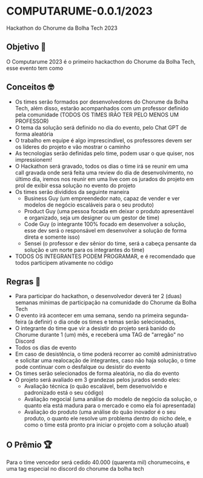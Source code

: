 # COMPUTARUME-0.0.1/2023
Hackathon do Chorume da Bolha Tech 2023

## Objetivo 🚀
O Computarume 2023 é o primeiro hackacthon do Chorume da Bolha Tech, esse evento tem como 

## Conceitos 🤓
* Os times serão formados por desenvolvedores do Chorume da Bolha Tech, além disso, estarão acompanhados com um professor definido pela comunidade (TODOS OS TIMES IRÃO TER PELO MENOS UM PROFESSOR)
* O tema da solução será definido no dia do evento, pelo Chat GPT de forma aleatória
* O trabalho em equipe é algo imprescindível, os professores devem ser os líderes do projeto e vão mostrar o caminho
* As tecnologias serão definidas pelo time, podem usar o que quiser, nos impressionem!
* O Hackathon será gravado, todos os dias o time irá se reunir em uma call gravada onde será feita uma review do dia de desenvolvimento, no último dia, iremos nos reunir em uma live com os jurados do projeto em prol de exibir essa solução no evento do projeto
* Os times serão divididos da seguinte maneira
  * Business Guy (um empreendedor nato, capaz de vender e ver modelos de negócio escaláveis para o seu produto)
  * Product Guy (uma pessoa focada em deixar o produto apresentável e organizado, seja um designer ou um gestor de time)
  * Code Guy (o integrante 100% focado em desenvolver a solução, esse dev será o responsável em desenvolver a solução de forma direta e somente isso)
  * Sensei (o professor e dev sênior do time, será a cabeça pensante da solução e um norte para os integrantes do time)
* TODOS OS INTEGRANTES PODEM PROGRAMAR, e é recomendado que todos participem ativamente no código

## Regras 📝
* Para participar do hackathon, o desenvolvedor deverá ter 2 (duas) semanas mínimas de participação na comunidade do Chorume da Bolha Tech
* O evento irá acontecer em uma semana, sendo na primeira segunda-feira (a definir) o dia onde os times e temas serão selecionados, 
* O integrante do time que vir a desistir do projeto será banido do Chorume durante 1 (um) mês, e receberá uma TAG de "arregão" no Discord
* Todos os dias de evento 
* Em caso de desistência, o time poderá recorrer ao comitê administrativo e solicitar uma realocação de integrantes, caso não haja solução, o time pode continuar com o desfalque ou desistir do evento
* Os times serão selecionados de forma aleatória, no dia do evento
* O projeto será avaliado em 3 grandezas pelos jurados sendo eles:
  * Avaliação técnica (o quão escalável, bem desenvolvido e padronizado está o seu código)
  * Avaliação negocial (uma análise do modelo de negócio da solução, o quanto ela está madura para o mercado e como ela foi apresentada)
  * Avaliação do produto (uma análise do quão inovador é o seu produto, o quanto ele resolve um problema dentro do nicho dele, e como o time está pronto pra iniciar o projeto com a solução atual)

## O Prêmio 🏆
Para o time vencedor será cedido 40.000 (quarenta mil) chorumecoins, e uma tag especial no discord do chorume da bolha tech
